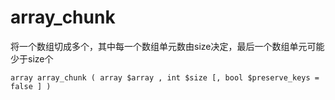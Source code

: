 # array\_chunk

将一个数组切成多个，其中每一个数组单元数由size决定，最后一个数组单元可能少于size个

```
array array_chunk ( array $array , int $size [, bool $preserve_keys = false ] )
```






